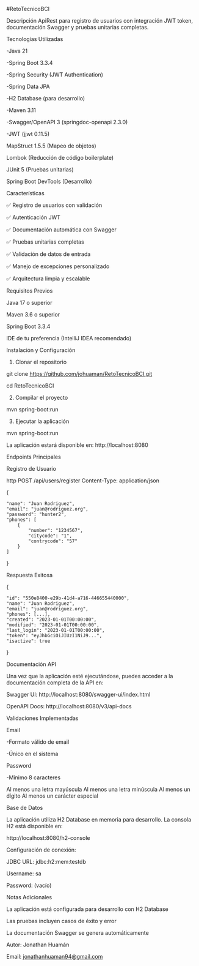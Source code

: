 #RetoTecnicoBCI

Descripción
ApiRest para registro de usuarios con integración JWT token, documentación Swagger y pruebas unitarias completas.

Tecnologías Utilizadas

-Java 21

-Spring Boot 3.3.4

-Spring Security (JWT Authentication)

-Spring Data JPA

-H2 Database (para desarrollo)

-Maven 3.11

-Swagger/OpenAPI 3 (springdoc-openapi 2.3.0)

-JWT (jjwt 0.11.5)

MapStruct 1.5.5 (Mapeo de objetos)

Lombok (Reducción de código boilerplate)

JUnit 5 (Pruebas unitarias)

Spring Boot DevTools (Desarrollo)


Características

✅ Registro de usuarios con validación

✅ Autenticación JWT

✅ Documentación automática con Swagger

✅ Pruebas unitarias completas

✅ Validación de datos de entrada

✅ Manejo de excepciones personalizado

✅ Arquitectura limpia y escalable

Requisitos Previos

Java 17 o superior

Maven 3.6 o superior

Spring Boot 3.3.4

IDE de tu preferencia (IntelliJ IDEA recomendado)

Instalación y Configuración

1. Clonar el repositorio
   
git clone https://github.com/johuaman/RetoTecnicoBCI.git

cd RetoTecnicoBCI

2. Compilar el proyecto

mvn spring-boot:run

3. Ejecutar la aplicación

mvn spring-boot:run

La aplicación estará disponible en: http://localhost:8080


Endpoints Principales

Registro de Usuario

http POST /api/users/register
Content-Type: application/json

{

    "name": "Juan Rodriguez",
    "email": "juan@rodriguez.org",
    "password": "hunter2",
    "phones": [
        {
            "number": "1234567",
            "citycode": "1",
            "contrycode": "57"
        }
    ]
}

Respuesta Exitosa


{

    "id": "550e8400-e29b-41d4-a716-446655440000",
    "name": "Juan Rodriguez",
    "email": "juan@rodriguez.org",
    "phones": [...],
    "created": "2023-01-01T00:00:00",
    "modified": "2023-01-01T00:00:00",
    "last_login": "2023-01-01T00:00:00",
    "token": "eyJhbGciOiJIUzI1NiJ9...",
    "isactive": true
}

Documentación API


Una vez que la aplicación esté ejecutándose, puedes acceder a la documentación completa de la API en:

Swagger UI: http://localhost:8080/swagger-ui/index.html

OpenAPI Docs: http://localhost:8080/v3/api-docs

Validaciones Implementadas

Email

-Formato válido de email

-Único en el sistema

Password

-Mínimo 8 caracteres

Al menos una letra mayúscula
Al menos una letra minúscula
Al menos un dígito
Al menos un carácter especial

Base de Datos

La aplicación utiliza H2 Database en memoria para desarrollo. La consola H2 está disponible en:

http://localhost:8080/h2-console

Configuración de conexión:


JDBC URL: jdbc:h2:mem:testdb

Username: sa

Password: (vacío)


Notas Adicionales

La aplicación está configurada para desarrollo con H2 Database

Las pruebas incluyen casos de éxito y error

La documentación Swagger se genera automáticamente


Autor: Jonathan Huamán

Email: jonathanhuaman94@gmail.com
